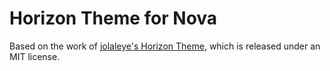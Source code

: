 # Horizon Theme for Nova
Based on the work of [jolaleye's Horizon Theme](https://github.com/jolaleye/horizon-theme-vscode), which is released under an MIT license.
